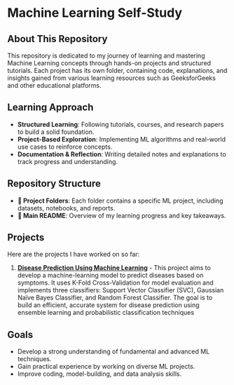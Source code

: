 # Machine Learning Self-Study  

## About This Repository  
This repository is dedicated to my journey of learning and mastering Machine Learning concepts through hands-on projects and structured tutorials. Each project has its own folder, containing code, explanations, and insights gained from various learning resources such as GeeksforGeeks and other educational platforms.  

## Learning Approach  
- **Structured Learning**: Following tutorials, courses, and research papers to build a solid foundation.  
- **Project-Based Exploration**: Implementing ML algorithms and real-world use cases to reinforce concepts.  
- **Documentation & Reflection**: Writing detailed notes and explanations to track progress and understanding.  

## Repository Structure  
- **📂 Project Folders**: Each folder contains a specific ML project, including datasets, notebooks, and reports.  
- **📄 Main README**: Overview of my learning progress and key takeaways.  

## Projects  
Here are the projects I have worked on so far:  

1. **[Disease Prediction Using Machine Learning](./Health_Care/Disease_Prediction_Using_Machine_Learning/)** - This project aims to develop a machine-learning model to predict diseases based on symptoms. It uses K-Fold Cross-Validation for model evaluation and implements three classifiers: Support Vector Classifier (SVC), Gaussian Naïve Bayes Classifier, and Random Forest Classifier. The goal is to build an efficient, accurate system for disease prediction using ensemble learning and probabilistic classification techniques



## Goals  
- Develop a strong understanding of fundamental and advanced ML techniques.  
- Gain practical experience by working on diverse ML projects.  
- Improve coding, model-building, and data analysis skills.  


